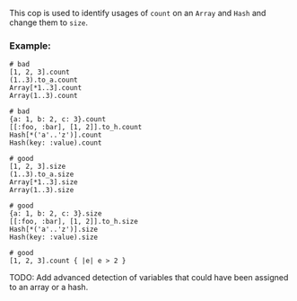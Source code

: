 This cop is used to identify usages of `count` on an
`Array` and `Hash` and change them to `size`.

### Example:
    # bad
    [1, 2, 3].count
    (1..3).to_a.count
    Array[*1..3].count
    Array(1..3).count

    # bad
    {a: 1, b: 2, c: 3}.count
    [[:foo, :bar], [1, 2]].to_h.count
    Hash[*('a'..'z')].count
    Hash(key: :value).count

    # good
    [1, 2, 3].size
    (1..3).to_a.size
    Array[*1..3].size
    Array(1..3).size

    # good
    {a: 1, b: 2, c: 3}.size
    [[:foo, :bar], [1, 2]].to_h.size
    Hash[*('a'..'z')].size
    Hash(key: :value).size

    # good
    [1, 2, 3].count { |e| e > 2 }
TODO: Add advanced detection of variables that could
have been assigned to an array or a hash.